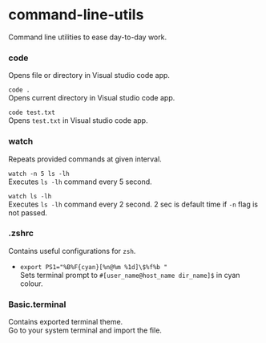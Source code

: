 # command-line-utils
Command line utilities to ease day-to-day work.


### code
Opens file or directory in Visual studio code app.

`code .`  
Opens current directory in Visual studio code app.

`code test.txt`  
Opens `test.txt` in Visual studio code app.


### watch
Repeats provided commands at given interval.

`watch -n 5 ls -lh`  
Executes `ls -lh` command every 5 second.

`watch ls -lh`  
Executes `ls -lh` command every 2 second. 2 sec is default time if `-n` flag is not passed.

### .zshrc
Contains useful configurations for `zsh`.

- `export PS1="%B%F{cyan}[%n@%m %1d]\$%f%b "`  
  Sets terminal prompt to `#[user_name@host_name dir_name]$` in cyan colour.

### Basic.terminal  
Contains exported terminal theme.  
Go to your system terminal and import the file.